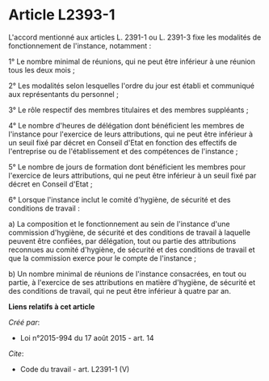 # Article L2393-1

L'accord mentionné aux articles L. 2391-1 ou L. 2391-3 fixe les modalités de fonctionnement de l'instance, notamment : 

1° Le nombre minimal de réunions, qui ne peut être inférieur à une réunion tous les deux mois ; 

2° Les modalités selon lesquelles l'ordre du jour est établi et communiqué aux représentants du personnel ; 

3° Le rôle respectif des membres titulaires et des membres suppléants ; 

4° Le nombre d'heures de délégation dont bénéficient les membres de l'instance pour l'exercice de leurs attributions, qui ne
peut être inférieur à un seuil fixé par décret en Conseil d'Etat en fonction des effectifs de l'entreprise ou de
l'établissement et des compétences de l'instance ; 

5° Le nombre de jours de formation dont bénéficient les membres pour l'exercice de leurs attributions, qui ne peut être
inférieur à un seuil fixé par décret en Conseil d'Etat ; 

6° Lorsque l'instance inclut le comité d'hygiène, de sécurité et des conditions de travail : 

a) La composition et le fonctionnement au sein de l'instance d'une commission d'hygiène, de sécurité et des conditions de
travail à laquelle peuvent être confiées, par délégation, tout ou partie des attributions reconnues au comité d'hygiène, de
sécurité et des conditions de travail et que la commission exerce pour le compte de l'instance ; 

b) Un nombre minimal de réunions de l'instance consacrées, en tout ou partie, à l'exercice de ses attributions en matière
d'hygiène, de sécurité et des conditions de travail, qui ne peut être inférieur à quatre par an.

**Liens relatifs à cet article**

_Créé par_:

  - Loi n°2015-994 du 17 août 2015 - art. 14

_Cite_:

  - Code du travail - art. L2391-1 (V)
